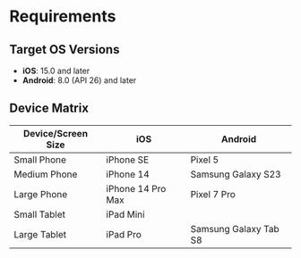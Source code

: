 # Requirements

## Target OS Versions

* **iOS**: 15.0 and later
* **Android**: 8.0 (API 26) and later

## Device Matrix

| Device/Screen Size | iOS | Android |
| --- | --- | --- |
| Small Phone | iPhone SE | Pixel 5 |
| Medium Phone | iPhone 14 | Samsung Galaxy S23 |
| Large Phone | iPhone 14 Pro Max | Pixel 7 Pro |
| Small Tablet | iPad Mini | |
| Large Tablet | iPad Pro | Samsung Galaxy Tab S8 |
